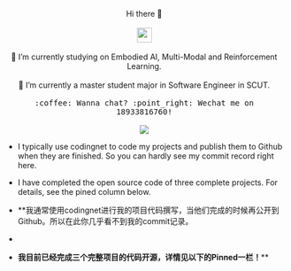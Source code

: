 <!-- ### Hi there 👋 -->


<!-- - 👯 I’m looking to collaborate on ...
- 🤔 I’m looking for help with ... -->
<!-- - 💬 Ask me about ... -->
<!-- - 😄 Pronouns: ...
- ⚡ Fun fact: ... -->
<!-- - 🔭 I’m currently studying on Embodied AI.
- 🌱 I’m currently a master student major in Software Engineer in SCUT. -->
<!-- <img align="center" src="https://github-readme-stats.vercel.app/api?username=JeremyLinky&show_icons=true&theme=tokyonight" /> -->
<p align="center">
  Hi there 👋
  <br><br>
  <img src="https://user-images.githubusercontent.com/5679180/79618120-0daffb80-80be-11ea-819e-d2b0fa904d07.gif" width="27px">
    <br><br>
    🔭 I’m currently studying on Embodied AI, Multi-Modal and Reinforcement Learning.
    <br><br>
    🌱 I’m currently a master student major in Software Engineer in SCUT.
    <samp>
    <br><br>:coffee: Wanna chat? :point_right: Wechat me on 18933816760!
    <br><br>
    <img align="center" src="https://github-readme-stats.vercel.app/api?username=JeremyLinky&show_icons=true&theme=tokyonight" />
  </samp>
</p>

- I typically use codingnet to code my projects and publish them to Github when they are finished. So you can hardly see my commit record right here.
- I have completed the open source code of three complete projects. For details, see the pined column below.

- **我通常使用codingnet进行我的项目代码撰写，当他们完成的时候再公开到Github。所以在此你几乎看不到我的commit记录。
- 
- **我目前已经完成三个完整项目的代码开源，详情见以下的Pinned一栏！****

<!-- ![JeremyLinky's GitHub stats](https://github-readme-stats.vercel.app/api?username=JeremyLinky&show_icons=true&theme=tokyonight) -->
